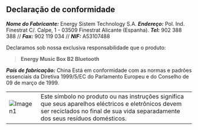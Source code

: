 ## Declaração de conformidade

_**Nome do Fabricante:**_ Energy Sistem Technology S.A.
_**Endereço:**_ Pol. Ind. Finestrat C/. Calpe, 1 - 03509 Finestrat Alicante (Espanha).
_**Tel:**_ 902 388 388 // _**Fax:**_ 902 119 034 // _**NIF:**_  A53107488


Declaramos sob nossa exclusiva responsabilidade que o produto:

>**Energy Music Box B2 Bluetooth**

_**País de fabricação:**_ China
Está em conformidade com as normas e padrões essenciais da Diretiva 1999/5/EC do Parlamento Europeu e do Conselho de 09 de março de 1999.

|  |  |
|:-------|:-------|
|![Imagen1](http://static.energysistem.com/images/manuals/39930/52d42d0e441fc.jpg) | Este símbolo no produto ou nas instruções significa que seus aparelhos eléctricos e eletrônicos devem ser reciclados no final de sua vida separadamente dos seus resíduos domésticos.


